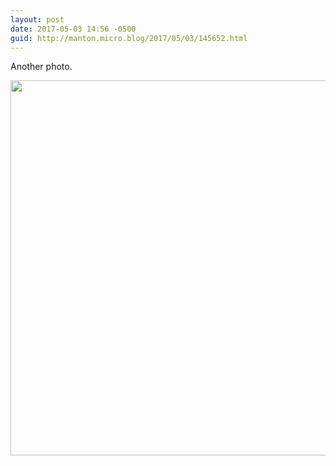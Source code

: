 ```yaml
---
layout: post
date: 2017-05-03 14:56 -0500
guid: http://manton.micro.blog/2017/05/03/145652.html
---
```

Another photo.

<img src="http://manton.micro.blog/uploads/2017/f1692bf577.jpg" width="600" height="600" style="height: auto" />
